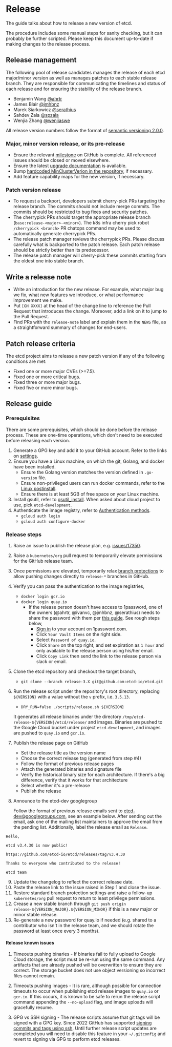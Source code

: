 # Release

The guide talks about how to release a new version of etcd.

The procedure includes some manual steps for sanity checking, but it can probably be further scripted. Please keep this document up-to-date if making changes to the release process.

## Release management

The following pool of release candidates manages the release of each etcd major/minor version as well as manages patches
to each stable release branch. They are responsible for communicating the timelines and status of each release and
for ensuring the stability of the release branch.

- Benjamin Wang [@ahrtr](https://github.com/ahrtr)
- James Blair [@jmhbnz](https://github.com/jmhbnz)
- Marek Siarkowicz [@serathius](https://github.com/serathius)
- Sahdev Zala [@spzala](https://github.com/spzala)
- Wenjia Zhang [@wenjiaswe](https://github.com/wenjiaswe)

All release version numbers follow the format of [semantic versioning 2.0.0](http://semver.org/).

### Major, minor version release, or its pre-release

- Ensure the relevant [milestone](https://github.com/etcd-io/etcd/milestones) on GitHub is complete. All referenced issues should be closed or moved elsewhere.
- Ensure the latest [upgrade documentation](https://etcd.io/docs/next/upgrades) is available.
- Bump [hardcoded MinClusterVerion in the repository](https://github.com/etcd-io/etcd/blob/v3.4.15/version/version.go#L29), if necessary.
- Add feature capability maps for the new version, if necessary.

### Patch version release

- To request a backport, developers submit cherry-pick PRs targeting the release branch. The commits should not include merge commits. The commits should be restricted to bug fixes and security patches.
- The cherrypick PRs should target the appropriate release branch (`base:release-<major>-<minor>`). The k8s infra cherry pick robot `/cherrypick <branch>` PR chatops command may be used to automatically generate cherrypick PRs.
- The release patch manager reviews the cherrypick PRs. Please discuss carefully what is backported to the patch release. Each patch release should be strictly better than its predecessor.
- The release patch manager will cherry-pick these commits starting from the oldest one into stable branch.

## Write a release note

- Write an introduction for the new release. For example, what major bug we fix, what new features we introduce, or what performance improvement we make.
- Put `[GH XXXX]` at the head of the change line to reference the Pull Request that introduces the change. Moreover, add a link on it to jump to the Pull Request.
- Find PRs with the `release-note` label and explain them in the `NEWS` file, as a straightforward summary of changes for end-users.

## Patch release criteria

The etcd project aims to release a new patch version if any of the following conditions are met:

- Fixed one or more major CVEs (>=7.5).
- Fixed one or more critical bugs.
- Fixed three or more major bugs.
- Fixed five or more minor bugs.

## Release guide

### Prerequisites

There are some prerequisites, which should be done before the release process. These are one-time operations,
which don't need to be executed before releasing each version.
1. Generate a GPG key and add it to your GitHub account. Refer to the links on [settings](https://github.com/settings/keys).
2. Ensure you have a Linux machine, on which the git, Golang, and docker have been installed.
    - Ensure the Golang version matches the version defined in `.go-version` file.
    - Ensure non-privileged users can run docker commands, refer to the [Linux postinstall](https://docs.docker.com/engine/install/linux-postinstall/).
    - Ensure there is at least 5GB of free space on your Linux machine.
3. Install gsutil, refer to [gsutil_install](https://cloud.google.com/storage/docs/gsutil_install). When asked about cloud project to use, pick `etcd-development`.
4. Authenticate the image registry, refer to [Authentication methods](https://cloud.google.com/container-registry/docs/advanced-authentication).
   - `gcloud auth login`
   - `gcloud auth configure-docker`

### Release steps

1. Raise an issue to publish the release plan, e.g. [issues/17350](https://github.com/etcd-io/etcd/issues/17350).
2. Raise a `kubernetes/org` pull request to temporarily elevate permissions for the GitHub release team.
3. Once permissions are elevated, temporarily relax [branch protections](https://github.com/etcd-io/etcd/settings/branches) to allow pushing changes directly to `release-*` branches in GitHub.
4. Verify you can pass the authentication to the image registries,
   - `docker login gcr.io`
   - `docker login quay.io`
     - If the release person doesn't have access to 1password, one of the owners (@ahrtr, @ivanvc, @jmhbnz, @serathius) needs to share the password with them per [this guide](https://support.1password.com/share-items/). See rough steps below,
       - [Sign in](https://team-etcd.1password.com/home) to your account on 1password.com.
       - Click `Your Vault Items` on the right side.
       - Select `Password of quay.io`.
       - Click `Share` on the top right, and set expiration as `1 hour` and only available to the release person using his/her email.
       - Click `Copy Link` then send the link to the release person via slack or email.
5. Clone the etcd repository and checkout the target branch,
   - `git clone --branch release-3.X git@github.com:etcd-io/etcd.git`
6. Run the release script under the repository's root directory, replacing `${VERSION}` with a value without the `v` prefix, i.e. `3.5.13`.
   - `DRY_RUN=false ./scripts/release.sh ${VERSION}`

   It generates all release binaries under the directory `/tmp/etcd-release-${VERSION}/etcd/release/` and images. Binaries are pushed to the Google Cloud bucket
   under project `etcd-development`, and images are pushed to `quay.io` and `gcr.io`.
7. Publish the release page on GitHub
   - Set the release title as the version name
   - Choose the correct release tag (generated from step #4)
   - Follow the format of previous release pages
   - Attach the generated binaries and signature file
   - Verify the historical binary size for each architecture. If there's a big difference, verify that it works for that architecture
   - Select whether it's a pre-release
   - Publish the release
8. Announce to the etcd-dev googlegroup

   Follow the format of previous release emails sent to etcd-dev@googlegroups.com, see an example below. After sending out the email, ask one of the mailing list maintainers to approve the email from the pending list. Additionally, label the release email as `Release`.

```text
Hello,

etcd v3.4.30 is now public!

https://github.com/etcd-io/etcd/releases/tag/v3.4.30

Thanks to everyone who contributed to the release!

etcd team
```

9. Update the changelog to reflect the correct release date.
10. Paste the release link to the issue raised in Step 1 and close the issue.
11. Restore standard branch protection settings and raise a follow-up `kubernetes/org` pull request to return to least privilege permissions.
12. Crease a new stable branch through `git push origin release-${VERSION_MAJOR}.${VERSION_MINOR}` if this is a new major or minor stable release.
13. Re-generate a new password for quay.io if needed (e.g. shared to a contributor who isn't in the release team, and we should rotate the password at least once every 3 months).

#### Release known issues

1. Timeouts pushing binaries - If binaries fail to fully upload to Google Cloud storage, the script must be re-run using the same command. Any artifacts that are already pushed will be overwritten to ensure they are correct. The storage bucket does not use object versioning so incorrect files cannot remain.

2. Timeouts pushing images - It is rare, although possible for connection timeouts to occur when publishing etcd release images to `quay.io` or `gcr.io`. If this occurs, it is known to be safe to rerun the release script command appending the `--no-upload` flag, and image uploads will gracefully resume.

3. GPG vs SSH signing - The release scripts assume that git tags will be signed with a GPG key. Since 2022 GitHub has supported [signing commits and tags using ssh](https://github.blog/changelog/2022-08-23-ssh-commit-verification-now-supported). Until further release script updates are completed you will need to disable this feature in your `~/.gitconfig` and revert to signing via GPG to perform etcd releases.
